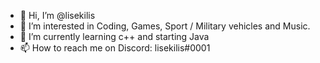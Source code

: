- 👋 Hi, I’m @lisekilis
- 👀 I’m interested in Coding, Games, Sport / Military vehicles and Music.
- 🌱 I’m currently learning c++ and starting Java
- 📫 How to reach me on Discord: lisekilis#0001

<!---
lisekilis/lisekilis is a ✨ special ✨ repository because its `README.md` (this file) appears on your GitHub profile.
You can click the Preview link to take a look at your changes.
--->
